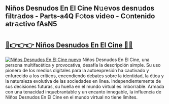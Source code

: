 ## Niños Desnudos En El Cine N𝚞𝚎vos desn𝚞dos filtr𝚊dos - Parts-a4Q F𝚘tos vid𝚎o - C𝚘ntenido atr𝚊ctivo fAsN5

# <h2><a href="http://mb44a9.tromn.icu/?c=Ni%c3%b1os+Desnudos+En+El+Cine">🔗👉👉👉 Niños Desnudos En El Cine 🔗🔗</a></h2>

[![Niños Desnudos En El Cine nuevo](https://i.imgur.com/pEAQMta.gif)](http://mb44a9.tromn.icu/?c=Ni%c3%b1os+Desnudos+En+El+Cine)
Niños Desnudos En El Cine, una persona multifacética y provocativa, desafía la descripción simple. Su uso pionero de los medios digitales para la autoexpresión ha cautivado y enfurecido a los críticos, encendiendo debates sobre la identidad, la ética y la naturaleza evolutiva de las sociedades en línea. Independientemente de sus decisiones futuras, su huella en el mundo virtual es imborrable. Armada con una tenacidad inquebrantable y un encanto innegable, la influencia de Niños Desnudos En El Cine en el mundo virtual no tiene límites.
